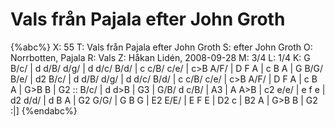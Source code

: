 # Vals från Pajala efter John Groth

{%abc%}
X: 55
T: Vals från Pajala efter John Groth
S: efter John Groth
O: Norrbotten, Pajala
R: Vals
Z: Håkan Lidén, 2008-09-28
M: 3/4
L: 1/4
K: G
B/c/ | d d/B/ d/g/ | d d/c/ B/d/ | c c/B/ c/e/ | c>B A/F/ | D F A | 
c B A | G B/G/ B/e/ | d2 B/c/ | d d/B/ d/g/ | d d/c/ B/d/ | c c/B/ c/e/ | 
c>B A/F/ | D F A | c B A | G>B B | G2 :: B/c/ | d d>B | G3 | 
G/B/ d c/B/ | A3 | A A>B | c2 e/e/ | e f e | d2 d/d/ | d B A | 
G2 G/G/ | G B G | E2 E/E/ | E F E | D2 c | B2 A | G>B B | G2 :|]
{%endabc%}


